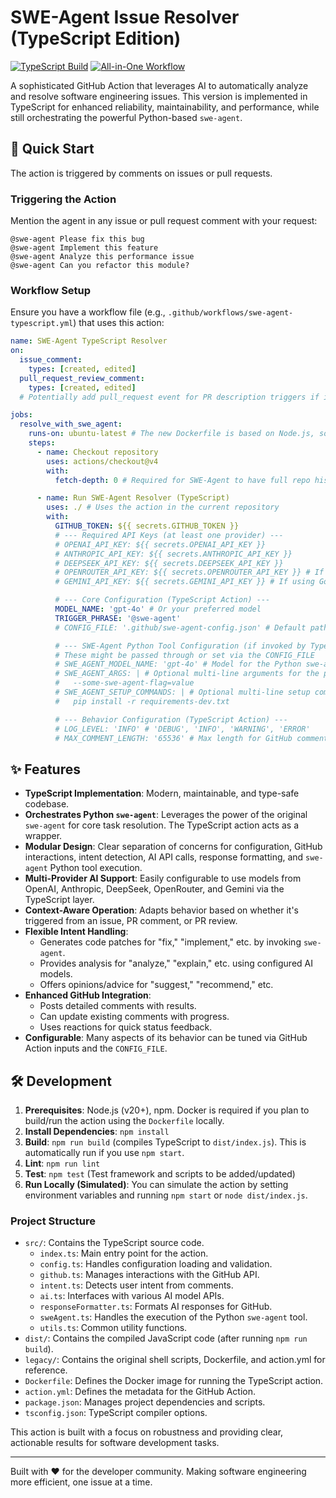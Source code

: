 # SWE-Agent Issue Resolver (TypeScript Edition)

[![TypeScript Build](https://github.com/nimishchaudhari/swe-agent-resolver/actions/workflows/typescript-build.yml/badge.svg)](https://github.com/nimishchaudhari/swe-agent-resolver/actions/workflows/typescript-build.yml)
[![All-in-One Workflow](https://github.com/nimishchaudhari/swe-agent-resolver/actions/workflows/swe-agent-aio.yml/badge.svg)](https://github.com/nimishchaudhari/swe-agent-resolver/actions/workflows/swe-agent-aio.yml) <!-- This will be updated to reflect the new TypeScript action -->

A sophisticated GitHub Action that leverages AI to automatically analyze and resolve software engineering issues. This version is implemented in TypeScript for enhanced reliability, maintainability, and performance, while still orchestrating the powerful Python-based `swe-agent`.

## 🚀 Quick Start

The action is triggered by comments on issues or pull requests.

### Triggering the Action

Mention the agent in any issue or pull request comment with your request:

```
@swe-agent Please fix this bug
@swe-agent Implement this feature
@swe-agent Analyze this performance issue
@swe-agent Can you refactor this module?
```

### Workflow Setup

Ensure you have a workflow file (e.g., `.github/workflows/swe-agent-typescript.yml`) that uses this action:

```yaml
name: SWE-Agent TypeScript Resolver
on:
  issue_comment:
    types: [created, edited]
  pull_request_review_comment:
    types: [created, edited]
  # Potentially add pull_request event for PR description triggers if implemented

jobs:
  resolve_with_swe_agent:
    runs-on: ubuntu-latest # The new Dockerfile is based on Node.js, so this should be fine.
    steps:
      - name: Checkout repository
        uses: actions/checkout@v4
        with:
          fetch-depth: 0 # Required for SWE-Agent to have full repo history if it's still used directly for git operations

      - name: Run SWE-Agent Resolver (TypeScript)
        uses: ./ # Uses the action in the current repository
        with:
          GITHUB_TOKEN: ${{ secrets.GITHUB_TOKEN }}
          # --- Required API Keys (at least one provider) ---
          # OPENAI_API_KEY: ${{ secrets.OPENAI_API_KEY }}
          # ANTHROPIC_API_KEY: ${{ secrets.ANTHROPIC_API_KEY }}
          # DEEPSEEK_API_KEY: ${{ secrets.DEEPSEEK_API_KEY }}
          # OPENROUTER_API_KEY: ${{ secrets.OPENROUTER_API_KEY }} # If using OpenRouter
          # GEMINI_API_KEY: ${{ secrets.GEMINI_API_KEY }} # If using Google Gemini

          # --- Core Configuration (TypeScript Action) ---
          MODEL_NAME: 'gpt-4o' # Or your preferred model
          TRIGGER_PHRASE: '@swe-agent'
          # CONFIG_FILE: '.github/swe-agent-config.json' # Default path for TS action config

          # --- SWE-Agent Python Tool Configuration (if invoked by TypeScript) ---
          # These might be passed through or set via the CONFIG_FILE
          # SWE_AGENT_MODEL_NAME: 'gpt-4o' # Model for the Python swe-agent if different
          # SWE_AGENT_ARGS: | # Optional multi-line arguments for the python swe-agent
          #   --some-swe-agent-flag=value
          # SWE_AGENT_SETUP_COMMANDS: | # Optional multi-line setup commands for the python swe-agent
          #   pip install -r requirements-dev.txt

          # --- Behavior Configuration (TypeScript Action) ---
          # LOG_LEVEL: 'INFO' # 'DEBUG', 'INFO', 'WARNING', 'ERROR'
          # MAX_COMMENT_LENGTH: '65536' # Max length for GitHub comments

```

## ✨ Features

*   **TypeScript Implementation**: Modern, maintainable, and type-safe codebase.
*   **Orchestrates Python `swe-agent`**: Leverages the power of the original `swe-agent` for core task resolution. The TypeScript action acts as a wrapper.
*   **Modular Design**: Clear separation of concerns for configuration, GitHub interactions, intent detection, AI API calls, response formatting, and `swe-agent` Python tool execution.
*   **Multi-Provider AI Support**: Easily configurable to use models from OpenAI, Anthropic, DeepSeek, OpenRouter, and Gemini via the TypeScript layer.
*   **Context-Aware Operation**: Adapts behavior based on whether it's triggered from an issue, PR comment, or PR review.
*   **Flexible Intent Handling**:
    *   Generates code patches for "fix," "implement," etc. by invoking `swe-agent`.
    *   Provides analysis for "analyze," "explain," etc. using configured AI models.
    *   Offers opinions/advice for "suggest," "recommend," etc.
*   **Enhanced GitHub Integration**:
    *   Posts detailed comments with results.
    *   Can update existing comments with progress.
    *   Uses reactions for quick status feedback.
*   **Configurable**: Many aspects of its behavior can be tuned via GitHub Action inputs and the `CONFIG_FILE`.

## 🛠️ Development

1.  **Prerequisites**: Node.js (v20+), npm. Docker is required if you plan to build/run the action using the `Dockerfile` locally.
2.  **Install Dependencies**: `npm install`
3.  **Build**: `npm run build` (compiles TypeScript to `dist/index.js`). This is automatically run if you use `npm start`.
4.  **Lint**: `npm run lint`
5.  **Test**: `npm test` (Test framework and scripts to be added/updated)
6.  **Run Locally (Simulated)**: You can simulate the action by setting environment variables and running `npm start` or `node dist/index.js`.

### Project Structure

*   `src/`: Contains the TypeScript source code.
    *   `index.ts`: Main entry point for the action.
    *   `config.ts`: Handles configuration loading and validation.
    *   `github.ts`: Manages interactions with the GitHub API.
    *   `intent.ts`: Detects user intent from comments.
    *   `ai.ts`: Interfaces with various AI model APIs.
    *   `responseFormatter.ts`: Formats AI responses for GitHub.
    *   `sweAgent.ts`: Handles the execution of the Python `swe-agent` tool.
    *   `utils.ts`: Common utility functions.
*   `dist/`: Contains the compiled JavaScript code (after running `npm run build`).
*   `legacy/`: Contains the original shell scripts, Dockerfile, and action.yml for reference.
*   `Dockerfile`: Defines the Docker image for running the TypeScript action.
*   `action.yml`: Defines the metadata for the GitHub Action.
*   `package.json`: Manages project dependencies and scripts.
*   `tsconfig.json`: TypeScript compiler options.

This action is built with a focus on robustness and providing clear, actionable results for software development tasks.

---
Built with ❤️ for the developer community. Making software engineering more efficient, one issue at a time.